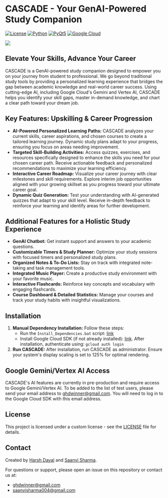 # CASCADE - Your GenAI-Powered Study Companion

[![License](https://img.shields.io/badge/License-Custom-blue.svg)](https://github.com/notConfusedjpeg/Cascade-A-GenAI-Powered-Study-Companion/blob/main/LICENSE.md)
[![Python](https://img.shields.io/badge/Python-3.x-blue.svg)](https://www.python.org/)
[![PyQt5](https://img.shields.io/badge/PyQt5-GUI-brightgreen.svg)](https://www.riverbankcomputing.com/software/pyqt/)
[![Google Cloud](https://img.shields.io/badge/Google%20Cloud-Gemini%20%7C%20Vertex%20AI-orange.svg)](https://cloud.google.com/)



![](https://github.com/notConfusedjpeg/Cascade-A-GenAI-Powered-Study-Companion/blob/main/assets/Frame-43(2).gif)


## Elevate Your Skills, Advance Your Career

CASCADE is a GenAI-powered study companion designed to empower you on your journey from student to professional. We go beyond traditional study tools by providing a personalized learning experience that bridges the gap between academic knowledge and real-world career success.  Using cutting-edge AI, including Google Cloud's Gemini and Vertex AI, CASCADE helps you identify your skill gaps, master in-demand knowledge, and chart a clear path toward your dream job.


## Key Features: Upskilling & Career Progression

* **AI-Powered Personalized Learning Paths:** CASCADE analyzes your current skills, career aspirations, and chosen courses to create a tailored learning journey.  Dynamic study plans adapt to your progress, ensuring you focus on areas needing improvement.
* **Targeted Skill-Building Activities:**  Access quizzes, exercises, and resources specifically designed to enhance the skills you need for your chosen career path.  Receive actionable feedback and personalized recommendations to maximize your learning efficiency.
* **Interactive Career Roadmap:** Visualize your career journey with clear milestones and skill requirements.  Explore interim job opportunities aligned with your growing skillset as you progress toward your ultimate career goal.
* **Dynamic Quiz Generation:**  Test your understanding with AI-generated quizzes that adapt to your skill level. Receive in-depth feedback to reinforce your learning and identify areas for further development.


## Additional Features for a Holistic Study Experience

* **GenAI Chatbot:** Get instant support and answers to your academic questions.
* **Customizable Timers & Study Planner:**  Optimize your study sessions with focused timers and personalized study plans.
* **Organized Notes & To-Do Lists:** Stay on track with integrated note-taking and task management tools.
* **Integrated Music Player:** Create a productive study environment with your favorite music.
* **Interactive Flashcards:** Reinforce key concepts and vocabulary with engaging flashcards.
* **Course Dashboard & Detailed Statistics:** Manage your courses and track your study habits with insightful visualizations.



## Installation

1. **Manual Dependency Installation:** Follow these steps:
    * Run the `Install_Dependencies.bat` script: [link](https://github.com/notConfusedjpeg/Cascade-A-GenAI-Powered-Study-Companion/blob/main/Install_Dependencies.bat)
    * Install Google Cloud SDK (if not already installed): [link](https://dl.google.com/dl/cloudsdk/channels/rapid/GoogleCloudSDKInstaller.exe). After installation, authenticate using: `gcloud auth login`
2. **Run CASCADE:** After installation, run CASCADE as administrator. Ensure your system's display scaling is set to 125% for optimal rendering.

## Google Gemini/Vertex AI Access

CASCADE's AI features are currently in pre-production and require access to Google Gemini/Vertex AI. To be added to the list of test users, please send your email address to ghdwinner@gmail.com. You will need to log in to the Google Cloud SDK with this email address.

## License

This project is licensed under a custom license - see the [LICENSE](https://github.com/notConfusedjpeg/Cascade-A-GenAI-Powered-Study-Companion/blob/main/LICENSE.md) file for details.

## Contact

Created by [Harsh Dayal](https://github.com/Kaos699) and [Saanvi Sharma](https://github.com/notConfusedjpeg).

For questions or support, please open an issue on this repository or contact us at:

* ghdwinner@gmail.com
* saanvisharma004@gmail.com 
